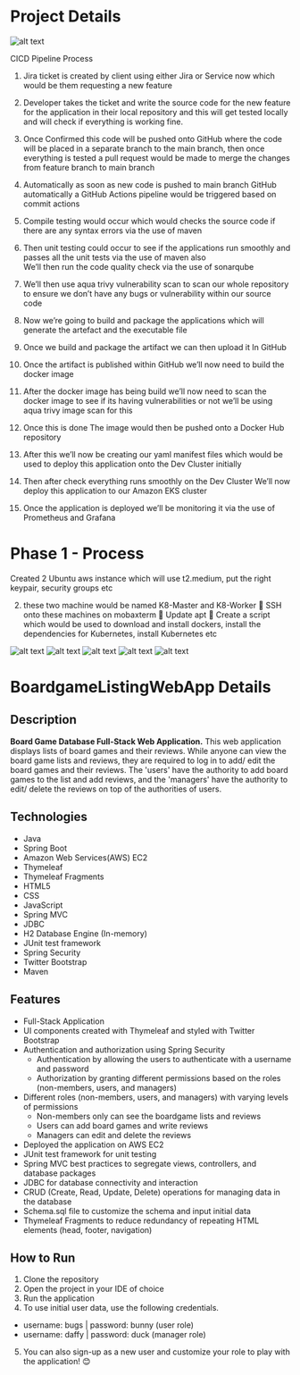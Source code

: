 # Project Details

![alt text](image.png)

CICD Pipeline Process

1. Jira ticket is created by client using either Jira or Service now which would be them requesting a new feature 

2. Developer takes the ticket and write the source code for the new feature for the application in their local repository and this will get tested locally and will check if everything is working fine.

3. Once Confirmed this code will be pushed onto GitHub where the code will be placed in a separate branch to the main branch, then once everything is tested a pull request would be made to merge the changes from feature branch to main branch 

4. Automatically as soon as new code is pushed to main branch GitHub automatically a GitHub Actions pipeline would be triggered based on commit actions

4. Compile testing would occur which would checks the source code if there are any syntax errors via the use of maven

5. Then unit testing could occur to see if the applications run smoothly and passes all the unit tests via the use of maven also  
   We’ll then run the code quality check via the use of sonarqube

5. We’ll then use aqua trivy vulnerability scan to scan our whole repository to ensure we don’t have any bugs or vulnerability within our source code

6. Now we’re going to build and package the applications which will generate the artefact and the executable file 

7. Once we build and package the artifact we can then upload it In GitHub

8. Once the artifact is published within GitHub we’ll now need to build the docker image

9. After the docker image has being build we’ll now need to scan the docker image to see if its having vulnerabilities or not we’ll be using aqua trivy image scan for this 

10. Once this is done The image would then be pushed onto a Docker Hub repository 

11. After this we’ll now be creating our yaml manifest files which would be used to deploy this application onto the Dev Cluster initially 

12. Then after check everything runs smoothly on the Dev Cluster We’ll now deploy this application to our Amazon EKS cluster 

13. Once the application is deployed we’ll be monitoring it via the use of Prometheus and Grafana 


# Phase 1 - Process
Created 2 Ubuntu aws instance which will use t2.medium, put the right keypair, security groups etc

2. these two machine would be named K8-Master and K8-Worker
	SSH onto these machines on mobaxterm
	Update apt 
	Create a script which would be used to download and install dockers, install the dependencies for Kubernetes, install Kubernetes etc

![alt text](image-1.png)
![alt text](image-2.png)
![alt text](image-4.png)
![alt text](image-3.png)
![alt text](image-5.png)

# BoardgameListingWebApp Details

## Description

**Board Game Database Full-Stack Web Application.**
This web application displays lists of board games and their reviews. While anyone can view the board game lists and reviews, they are required to log in to add/ edit the board games and their reviews. The 'users' have the authority to add board games to the list and add reviews, and the 'managers' have the authority to edit/ delete the reviews on top of the authorities of users.  

## Technologies

- Java
- Spring Boot
- Amazon Web Services(AWS) EC2
- Thymeleaf
- Thymeleaf Fragments
- HTML5
- CSS
- JavaScript
- Spring MVC
- JDBC
- H2 Database Engine (In-memory)
- JUnit test framework
- Spring Security
- Twitter Bootstrap
- Maven

## Features

- Full-Stack Application
- UI components created with Thymeleaf and styled with Twitter Bootstrap
- Authentication and authorization using Spring Security
  - Authentication by allowing the users to authenticate with a username and password
  - Authorization by granting different permissions based on the roles (non-members, users, and managers)
- Different roles (non-members, users, and managers) with varying levels of permissions
  - Non-members only can see the boardgame lists and reviews
  - Users can add board games and write reviews
  - Managers can edit and delete the reviews
- Deployed the application on AWS EC2
- JUnit test framework for unit testing
- Spring MVC best practices to segregate views, controllers, and database packages
- JDBC for database connectivity and interaction
- CRUD (Create, Read, Update, Delete) operations for managing data in the database
- Schema.sql file to customize the schema and input initial data
- Thymeleaf Fragments to reduce redundancy of repeating HTML elements (head, footer, navigation)

## How to Run

1. Clone the repository
2. Open the project in your IDE of choice
3. Run the application
4. To use initial user data, use the following credentials.
  - username: bugs    |     password: bunny (user role)
  - username: daffy   |     password: duck  (manager role)
5. You can also sign-up as a new user and customize your role to play with the application! 😊
